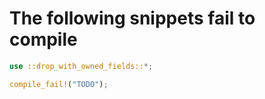 # The following snippets fail to compile

```rust ,compile_fail
use ::drop_with_owned_fields::*;

compile_fail!("TODO");
```

<!-- Templated by `cargo-generate` using https://github.com/danielhenrymantilla/proc-macro-template -->
